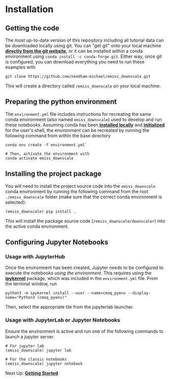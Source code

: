 Installation
===============

Getting the code
----------------

The most up-to-date version of this repository including all tutorial data can be downloaded locally using git. You can "get git" onto your local machine __[directly from the git website](https://git-scm.com/downloads)__, or it can be installed within a conda environment using `conda install -c conda-forge git`. Either way, once git is configured, you can download everything you need to run these examples with

```shell
git clone https://github.com/needham-michael/emiss_downscale.git
```

This will create a directory called `/emiss_downscale` on your local machine.

Preparing the python environment
--------------------------------

The `environment.yml` file includes instructions for recreating the same conda environment (also named `emiss_downscale`) used to develop and run these notebooks. Assuming conda has been __[installed locally](https://conda.io/projects/conda/en/latest/user-guide/install/index.html)__ and __[initialized](https://conda.io/projects/conda/en/latest/dev-guide/deep-dives/activation.html)__ for the user's shell, the environment can be recreated by running the following command from within the base directory

```shell
conda env create -f environment.yml`

# Then, activate the environment with
conda activate emiss_downscale
```

Installing the project package
------------------------------
You will need to install the project source code into the `emiss_downscale` conda environment by running the following command from the root `./emiss_downscale` folder (make sure that the correct conda environment is selected):

```shell 
(emiss_downscale) pip install .
```

This will install the package source code (`/emiss_downscale/downscaler`) into the active conda environment.

Configuring Jupyter Notebooks
-----------------------------

### Usage with JupyterHub

Once the environment has been created, Jupyter needs to be configured to execute the notebooks *using the environment.* This requires using the __[ipykernel](https://github.com/ipython/ipykernel)__ package, which was included in the `environment.yml` file. From the terminal window, run

```shell
python3 -m ipykernel install --user --name=cmaq_pyenv --display-name="Python3 (cmaq_pyenv)"
```

Then, select the appropriate tile from the jupyterlab launcher.

### Usage with JupyterLab or Jupyter Notebooks

Ensure the environment is active and run one of the following commands to launch a jupyter server.

```shell
# For jupyter lab
(emiss_downscale) jupyter lab

# For the classic notebooks
(emiss_downscale) jupyter notebook
```

Next Up: __[Getting Started](./getting_started.md)__